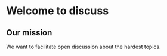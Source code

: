 # Welcome to discuss

## Our mission

We want to facilitate open discussion about the hardest topics.

